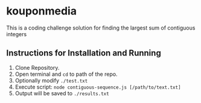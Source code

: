 # kouponmedia

This is a coding challenge solution for finding the largest sum of contiguous integers

## Instructions for Installation and Running
1. Clone Repository.
2. Open terminal and `cd` to path of the repo.
3. Optionally modify `./test.txt`
4. Execute script: `node contiguous-sequence.js [/path/to/text.txt]`
5. Output will be saved to `./results.txt`
